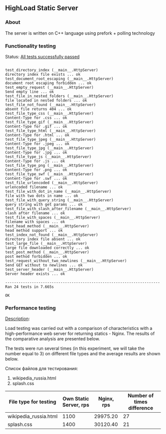 ## HighLoad Static Server

### About 

The server is written on C++ language using prefork + polling technology

### Functionality testing

Status: <ins>All tests successfully passed</ins>

```

test_directory_index (__main__.HttpServer)
directory index file exists ... ok
test_document_root_escaping (__main__.HttpServer)
document root escaping forbidden ... ok
test_empty_request (__main__.HttpServer)
Send empty line ... ok
test_file_in_nested_folders (__main__.HttpServer)
file located in nested folders ... ok
test_file_not_found (__main__.HttpServer)
absent file returns 404 ... ok
test_file_type_css (__main__.HttpServer)
Content-Type for .css ... ok
test_file_type_gif (__main__.HttpServer)
Content-Type for .gif ... ok
test_file_type_html (__main__.HttpServer)
Content-Type for .html ... ok
test_file_type_jpeg (__main__.HttpServer)
Content-Type for .jpeg ... ok
test_file_type_jpg (__main__.HttpServer)
Content-Type for .jpg ... ok
test_file_type_js (__main__.HttpServer)
Content-Type for .js ... ok
test_file_type_png (__main__.HttpServer)
Content-Type for .png ... ok
test_file_type_swf (__main__.HttpServer)
Content-Type for .swf ... ok
test_file_urlencoded (__main__.HttpServer)
urlencoded filename ... ok
test_file_with_dot_in_name (__main__.HttpServer)
file with two dots in name ... ok
test_file_with_query_string (__main__.HttpServer)
query string with get params ... ok
test_file_with_slash_after_filename (__main__.HttpServer)
slash after filename ... ok
test_file_with_spaces (__main__.HttpServer)
filename with spaces ... ok
test_head_method (__main__.HttpServer)
head method support ... ok
test_index_not_found (__main__.HttpServer)
directory index file absent ... ok
test_large_file (__main__.HttpServer)
large file downloaded correctly ... ok
test_post_method (__main__.HttpServer)
post method forbidden ... ok
test_request_without_two_newlines (__main__.HttpServer)
Send GET without to newlines ... ok
test_server_header (__main__.HttpServer)
Server header exists ... ok

----------------------------------------------------------------------
Ran 24 tests in 7.665s

OK

```

### Performance testing

<ins>Description</ins>: <br/>

Load testing was carried out with a comparison of characteristics 
with a high-performance web server for returning statics - Nginx. 
The results of the comparative analysis are presented below.

The tests were run several times (in this experiment, we will take the number equal to 3) on different file types and the average results are shown below.

Список файлов для тестирования:

1) wikipedia_russia.html
2) splash.css

| **File type for testing** | **Own Static Server**, rps | **Nginx**, rps | **Number of times difference** |
|---------------------------|----------------------------|----------------|--------------------------------|
|   wikipedia_russia.html   | 1100                       | 29975.20       | 27                             |
|        splash.css         | 1400                       | 30120.40       | 21                             |

